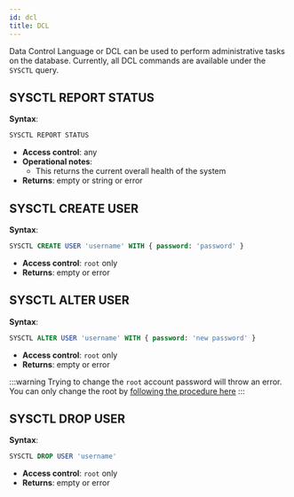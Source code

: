 ```yaml
---
id: dcl
title: DCL
---
```


Data Control Language or DCL can be used to perform administrative tasks on the database. Currently, all DCL commands are 
available under the `SYSCTL` query.

## SYSCTL REPORT STATUS

**Syntax**:
```sql
SYSCTL REPORT STATUS
```
- **Access control**: any
- **Operational notes**:
  - This returns the current overall health of the system
- **Returns**: empty or string or error

## SYSCTL CREATE USER

**Syntax**:
```sql
SYSCTL CREATE USER 'username' WITH { password: 'password' }
```
- **Access control**: `root` only
- **Returns**: empty or error

## SYSCTL ALTER USER

**Syntax**:
```sql
SYSCTL ALTER USER 'username' WITH { password: 'new password' }
```

- **Access control**: `root` only
- **Returns**: empty or error

:::warning
Trying to change the `root` account password will throw an error. You can only change the root by
[following the procedure here](/system/administration#resetting-the-root-password)
:::

## SYSCTL DROP USER

**Syntax**:
```sql
SYSCTL DROP USER 'username'
```
- **Access control**: `root` only
- **Returns**: empty or error
